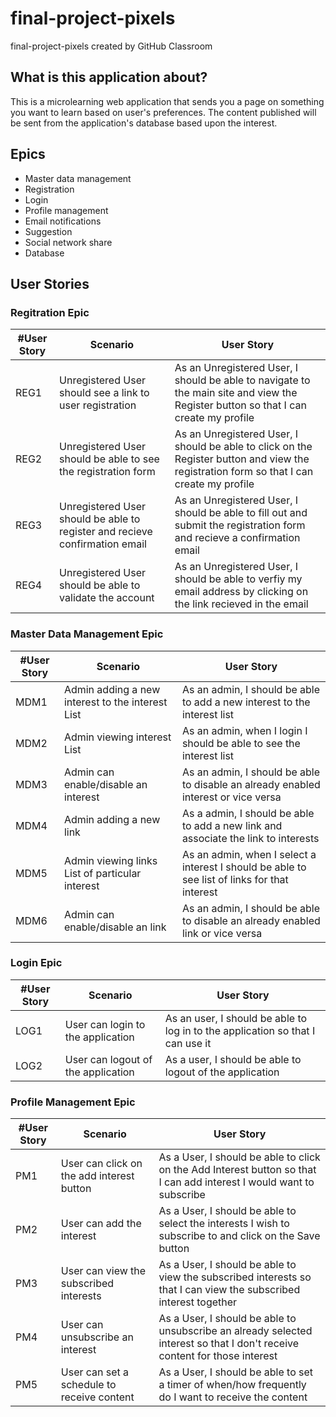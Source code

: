 # final-project-pixels
final-project-pixels created by GitHub Classroom

## What is this application about?
This is a microlearning web application that sends you a page on something you want to learn based on user's preferences. The content published will be sent from the application's database based upon the interest.

## Epics
- Master data management
- Registration
- Login
- Profile management
- Email notifications
- Suggestion
- Social network share
- Database 

## User Stories

### Regitration Epic
|#User Story|Scenario|User Story|
|---|---|---|
|REG1|Unregistered User should see a link to user registration|As an Unregistered User, I should be able to navigate to the main site and view the Register button so that I can create my profile|
|REG2|Unregistered User should be able to see the registration form|As an Unregistered User, I should be able to click on the Register button and view the registration form so that I can create my profile|
|REG3|Unregistered User should be able to register and recieve confirmation email|As an Unregistered User, I should be able to fill out and submit the registration form and recieve a confirmation email|
|REG4|Unregistered User should be able to validate the account|As an Unregistered User, I should be able to verfiy my email address by clicking on the link recieved in the email|


### Master Data Management Epic
|#User Story|Scenario|User Story|
|---|---|---|
|MDM1|Admin adding a new interest to the interest List|As an admin, I should be able to add a new interest to the interest list|
|MDM2|Admin viewing interest List|As an admin, when I login I should be able to see the interest list|
|MDM3|Admin can enable/disable an interest|As an admin, I should be able to disable an already enabled interest or vice versa|
|MDM4|Admin adding a new link| As a admin, I should be able to add a new link and associate the link to interests|
|MDM5|Admin viewing links List of particular interest| As an admin, when I select a interest I should be able to see list of links for that interest|
|MDM6|Admin can enable/disable an link|As an admin, I should be able to disable an already enabled link or vice versa|


### Login Epic
|#User Story|Scenario|User Story|
|---|---|---|
|LOG1|User can login to the application|As an user, I should be able to log in to the application so that I can use it|
|LOG2|User can logout of the application|As a user, I should be able to logout of the application|


### Profile Management Epic
|#User Story|Scenario|User Story|
|---|---|---|
|PM1|User can click on the add interest button|As a User, I should be able to click on the Add Interest button so that I can add interest I would want to subscribe|
|PM2|User can add the interest|As a User, I should be able to select the interests I wish to subscribe to and click on the Save button|
|PM3|User can view the subscribed interests|As a User, I should be able to view the subscribed interests so that I can view the subscribed interest together|
|PM4|User can unsubscribe an interest|As a User, I should be able to unsubscribe an already selected interest so that I don't receive content for those interest|
|PM5|User can set a schedule to receive content| As a User, I should be able to set a timer of when/how frequently do I want to receive the content |
